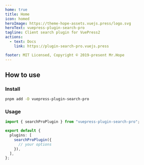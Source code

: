 ```yaml
---
home: true
title: Home
icon: homed
heroImage: https://theme-hope-assets.vuejs.press/logo.svg
heroText: vuepress-plugin-search-pro
tagline: Client search plugin for VuePress2
actions:
  - text: Docs
    link: https://plugin-search-pro.vuejs.press

footer: MIT Licensed, Copyright © 2019-present Mr.Hope
---
```


## How to use

### Install

```bash
pnpm add -D vuepress-plugin-search-pro
```

### Usage

```ts title=".vuepress/config.ts"
import { searchProPlugin } from "vuepress-plugin-search-pro";

export default {
  plugins: [
    searchProPlugin({
      // your options
    }),
  ],
};
```

